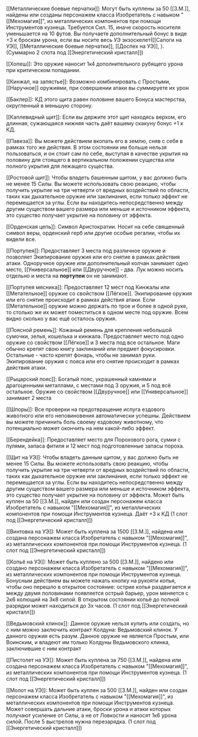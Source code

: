 [[Металлические боевые перчатки]]: Могут быть куплены за 50 [[З.М.]], найдены или созданы персонажем класса Изобретатель с навыком "[[Мехомагия]]", из металлических компонентов при помощи Инструментов кузнеца. Требуется Сил. 15, иначе скорость носителя уменьшается на 10 футов. Вы получаете дополнительный бонус в виде +3 к броскам урона, если вы носите весь УЭ экзоскелет([[Сапоги на УЭ]], [[Металлические боевые перчатки]], [[Доспех на УЭ]], ). (Суммарно 2 слота под [[Энергетический кристалл]])

[[Хопеш]]: Это оружие наносит 1к4 дополнительного рубящего урона при критическом попадании.

[[Кинжал, на запястье]]: Возможно комбинировать с Простыми, [[Наручное]] оружиями, при совершении атаки вы суммируете их урон

[[Баклер]]: КД этого щита равен половине вашего Бонуса мастерства, округленный в меньшую сторону.

[[Каплевидный щит]]: Если вы держите этот щит находясь верхом, его длинная, сужающаяся нижняя часть даёт вашему скакуну бонус +1 к КД.

[[Павеза]]: Вы можете действием вкопать его в землю, сняв с себя в рамках того же действия. В этом состоянии им больше нельзя пользоваться, и он стоит сам по себе, выступая в качестве укрытия на половину для стоящего в вертикальном положении существа или полного укрытия для лежащего существа.

[[Ростовой щит]]: Чтобы владеть башенным щитом, у вас должно быть не менее 15 Силы. Вы можете использовать свою реакцию, чтобы получить укрытие на три четверти от вредных воздействий по области, таких как дыхательное оружие или заклинания, если только эффект не перемещается за углы. Если вы находитесь непосредственно между другим существом вашего размера или меньше и источником эффекта, это существо получает укрытие на половину от эффекта.

[[Орденская цепь]]: Символ Аристократии. Носит на себе священный символ веры, орденский герб или другие особые регалии, чтобы их видели все.

[[Портупея]]: Предоставляет 3 места под различное оружие и позволяет Экипирование оружия или его снятие в рамках действия атаки. Одноручное оружие или дополнительный колчан занимает одно место, [[Универсальное]] или [[Двуручное]] - два. Лук можно носить отдельно и места на **портупеи** он не занимают.

[[Портупея мясника]]: Предоставляет 12 мест под Кинжалы или [[Метательное]] оружие со свойством [[Лёгкое]]. Экипирование оружия или его снятие происходит в рамках действия атаки. Если [[Метательное]] оружие можно держать по трое и более в одной руке, то столько же их может поместиться в одном месте под оружие. Всем видно сколько у вас ещё осталось оружия.

[[Поясной ремень]]: Кожаный ремень для крепления небольшой сумочки, зелья, кошелька и кинжала. Предоставляет место под одно оружие со свойством [[Лёгкое]] и 3 места под все остальное. Маги обычно крепят свою книгу заклинаний или предмет фокусировки. Остальные - часто крепят фонарь, чтобы не занимал руки. Экипирование оружия с пояса или его снятие происходит в рамках действия атаки.

[[Рыцарский пояс]]: Богатый пояс, украшенный камнями и драгоценными металлами, с местами под 3 оружия, и 5 под всё остальное. Оружие со свойством [[Двуручное]] или [[Универсальное]] занимает 2 места

[[Шпоры]]: Все проверки на предотвращение испуга ездового животного или его неповиновения автоматически успешны. Действием вы можете причинить боль своему ездовому животному, что потенциально может окончить на нем какой-либо эффект.

[[Берендейка]]: Предоставляет место для Порохового рога, сумки с пулями, запаса фитиля и 12 мест под подготовленные запасы пороха.

[[Щит на УЭ]]: Чтобы владеть данным щитом, у вас должно быть не менее 15 Силы. Вы можете использовать свою реакцию, чтобы получить укрытие на три четверти от вредных воздействий по области, таких как дыхательное оружие или заклинания, если только эффект не перемещается за углы. Если вы находитесь непосредственно между другим существом вашего размера или меньше и источником эффекта, это существо получает укрытие на половину от эффекта. Может быть куплен за 50 [[З.М.]], найден или создан персонажем класса Изобретатель с навыком "[[Мехомагия]]", из металлических компонентов при помощи Инструментов кузнеца. Даёт +3 к КД (1 слот под [[Энергетический кристалл]])

[[Винтовка на УЭ]]: Может быть куплена за 1500 [[З.М.]], найдена или создана персонажем класса Изобретатель с навыком "[[Мехомагия]]", из металлических компонентов при помощи Инструментов кузнеца. (1 слот под [[Энергетический кристалл]])

[[Копьё на УЭ]]: Может быть куплено за 500 [[З.М.]], найдено или создано персонажем класса Изобретатель с навыком "[[Мехомагия]]", из металлических компонентов при помощи Инструментов кузнеца. Бонусным действием вы можете нажать кнопку на рукояти копья, чтобы оно перешло в открытое состояние: острие копья раздвигается и между двумя половинами появляется острый барьер, урон меняется с 2к6 колющий на 3к8 силой. В открытом состоянии копьё до полной разрядки может находиться до 3х часов. (1 слот под [[Энергетический кристалл]])

[[Ведьмовский клинок]]: Данное оружие нельзя купить или создать, но с ним можно заключить контракт Колдуна: Ведьмовский клинок. У данного оружия есть разум. Данное оружие не является Простым, или Воинским, и владеют им только Колдуны Ведьмовского клинка, заключившие с ним контракт

[[Пистолет на УЭ]]: Может быть куплена за 750 [[З.М.]], найдена или создана персонажем класса Изобретатель с навыком "[[Мехомагия]]", из металлических компонентов при помощи Инструментов кузнеца. (1 слот под [[Энергетический кристалл]])

[[Молот на УЭ]]: Может быть куплен за 500 [[З.М.]], найден или создан персонажем класса Изобретатель с навыком "[[Мехомагия]]", из металлических компонентов при помощи Инструментов кузнеца. Может совершать дальние атаки, броски урона и атаки которых получают усиление от Силы, а не от Ловкости и наносят 1к6 урона силой. После 5 выстрелов нужна перезарядка. (1 слот под [[Энергетический кристалл]])